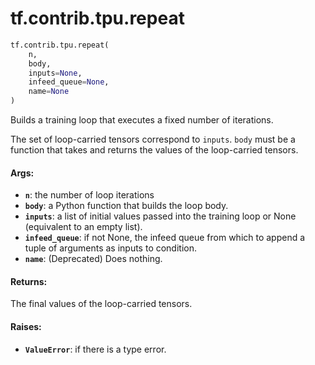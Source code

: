 <div itemscope itemtype="http://developers.google.com/ReferenceObject">
<meta itemprop="name" content="tf.contrib.tpu.repeat" />
<meta itemprop="path" content="Stable" />
</div>

# tf.contrib.tpu.repeat

``` python
tf.contrib.tpu.repeat(
    n,
    body,
    inputs=None,
    infeed_queue=None,
    name=None
)
```

Builds a training loop that executes a fixed number of iterations.

The set of loop-carried tensors correspond to `inputs`.
`body` must be a function that takes and returns the values of the
loop-carried tensors.

#### Args:

* <b>`n`</b>: the number of loop iterations
* <b>`body`</b>: a Python function that builds the loop body.
* <b>`inputs`</b>: a list of initial values passed into the training loop or
    None (equivalent to an empty list).
* <b>`infeed_queue`</b>: if not None, the infeed queue from which to append a tuple
    of arguments as inputs to condition.
* <b>`name`</b>: (Deprecated) Does nothing.

#### Returns:

The final values of the loop-carried tensors.

#### Raises:

* <b>`ValueError`</b>: if there is a type error.